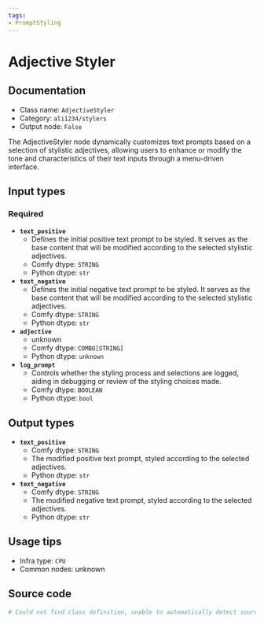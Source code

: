 ```yaml
---
tags:
- PromptStyling
---
```


# Adjective Styler
## Documentation
- Class name: `AdjectiveStyler`
- Category: `ali1234/stylers`
- Output node: `False`

The AdjectiveStyler node dynamically customizes text prompts based on a selection of stylistic adjectives, allowing users to enhance or modify the tone and characteristics of their text inputs through a menu-driven interface.
## Input types
### Required
- **`text_positive`**
    - Defines the initial positive text prompt to be styled. It serves as the base content that will be modified according to the selected stylistic adjectives.
    - Comfy dtype: `STRING`
    - Python dtype: `str`
- **`text_negative`**
    - Defines the initial negative text prompt to be styled. It serves as the base content that will be modified according to the selected stylistic adjectives.
    - Comfy dtype: `STRING`
    - Python dtype: `str`
- **`adjective`**
    - unknown
    - Comfy dtype: `COMBO[STRING]`
    - Python dtype: `unknown`
- **`log_prompt`**
    - Controls whether the styling process and selections are logged, aiding in debugging or review of the styling choices made.
    - Comfy dtype: `BOOLEAN`
    - Python dtype: `bool`
## Output types
- **`text_positive`**
    - Comfy dtype: `STRING`
    - The modified positive text prompt, styled according to the selected adjectives.
    - Python dtype: `str`
- **`text_negative`**
    - Comfy dtype: `STRING`
    - The modified negative text prompt, styled according to the selected adjectives.
    - Python dtype: `str`
## Usage tips
- Infra type: `CPU`
- Common nodes: unknown


## Source code
```python
# Could not find class definition, unable to automatically detect source code
```
